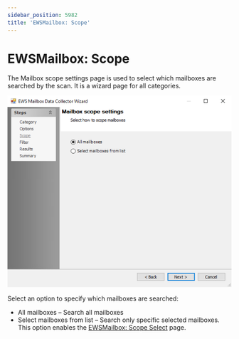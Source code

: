```yaml
---
sidebar_position: 5982
title: 'EWSMailbox: Scope'
---
```


# EWSMailbox: Scope

The Mailbox scope settings page is used to select which mailboxes are searched by the scan. It is a wizard page for all categories.

![EWS Mailbox Data Collector Wizard Scope page](../../../../../../../static/images/AccessAnalyzer_12.0/Content/Resources/Images/EnterpriseAuditor/Admin/DataCollector/EWSMailbox/Scope.png "EWS Mailbox Data Collector Wizard Scope page")

Select an option to specify which mailboxes are searched:

* All mailboxes – Search all mailboxes
* Select mailboxes from list – Search only specific selected mailboxes. This option enables the [EWSMailbox: Scope Select](ScopeSelect "EWSMailbox: Scope Select") page.